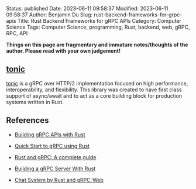 Status: published
Date: 2023-06-11 09:58:37
Modified: 2023-06-11 09:58:37
Author: Benjamin Du
Slug: rust-backend-frameworks-for-grpc-apis
Title: Rust Backend Frameworks for gRPC APIs
Category: Computer Science
Tags: Computer Science, programming, Rust, backend, web, gRPC, RPC, API

**Things on this page are fragmentary and immature notes/thoughts of the author. Please read with your own judgement!**


## [tonic](https://github.com/hyperium/tonic)
[tonic](https://github.com/hyperium/tonic)
is a gRPC over HTTP/2 implementation 
focused on high performance, interoperability, and flexibility. 
This library was created to have first class support of async/await 
and to act as a core building block for production systems written in Rust.

## References

- [Building gRPC APIs with Rust](https://konghq.com/blog/engineering/building-grpc-apis-with-rust)

- [Quick Start to gRPC using Rust](https://medium.com/geekculture/quick-start-to-grpc-using-rust-c655785fc6f4)

- [Rust and gRPC: A complete guide](https://blog.logrocket.com/rust-and-grpc-a-complete-guide/)

- [Building a gRPC Server With Rust](https://betterprogramming.pub/building-a-grpc-server-with-rust-be2c52f0860e)

- [Chat System by Rust and gRPC-Web](https://medium.com/geekculture/chat-system-by-rust-and-grpc-web-2425104ec2a0)
